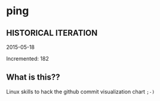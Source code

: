 # ping

## HISTORICAL ITERATION
2015-05-18

Incremented: 182

## What is this?? 
Linux skills to hack the github commit visualization chart `;-)`
